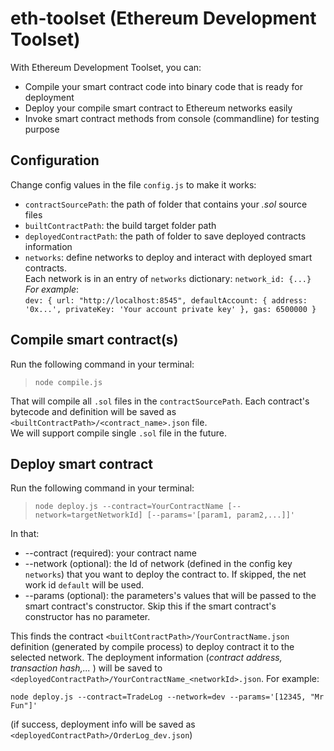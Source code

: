 # eth-toolset (Ethereum Development Toolset)
With Ethereum Development Toolset, you can:
* Compile your smart contract code into binary code that is ready for deployment
* Deploy your compile smart contract to Ethereum networks easily
* Invoke smart contract methods from console (commandline) for testing purpose

## Configuration
Change config values in the file `config.js` to make it works:
* `contractSourcePath`: the path of folder that contains your *.sol* source files
* `builtContractPath`: the build target folder path
* `deployedContractPath`: the path of folder to save deployed contracts information
* `networks`: define networks to deploy and interact with deployed smart contracts.   
                  Each network is in an entry of `networks` dictionary: `network_id: {...}`   
                  _For example_:  
                   ```
                          dev: {
                              url: "http://localhost:8545",
                              defaultAccount: {
                                  address: '0x...',
                                  privateKey: 'Your account private key'
                              },
                              gas: 6500000
                          }
                  ```

## Compile smart contract(s)
Run the following command in your terminal:  
  >  ```node compile.js```  
  
That will compile all `.sol` files in the `contractSourcePath`.
Each contract's bytecode and definition will be saved as `<builtContractPath>/<contract_name>.json` file.  
We will support compile single `.sol` file in the future.

## Deploy smart contract
Run the following command in your terminal:  
  >  ```node deploy.js --contract=YourContractName [--network=targetNetworkId] [--params='[param1, param2,...]]'``` 

In that:
* --contract (required): your contract name
* --network (optional): the Id of network (defined in the config key `networks`) that you want to deploy the contract to.
                        If skipped, the net work id `default` will be used.
* --params (optional): the parameters's values that will be passed to the smart contract's constructor.
                       Skip this if the smart contract's constructor has no parameter. 

This finds the contract `<builtContractPath>/YourContractName.json` definition (generated by compile process) to deploy contract it to the selected network.
The deployment information (_contract address, transaction hash,..._ ) will be saved to `<deployedContractPath>/YourContractName_<networkId>.json`.
For example:  
```
node deploy.js --contract=TradeLog --network=dev --params='[12345, "Mr Fun"]'
```
(if success, deployment info will be saved as `<deployedContractPath>/OrderLog_dev.json`)
